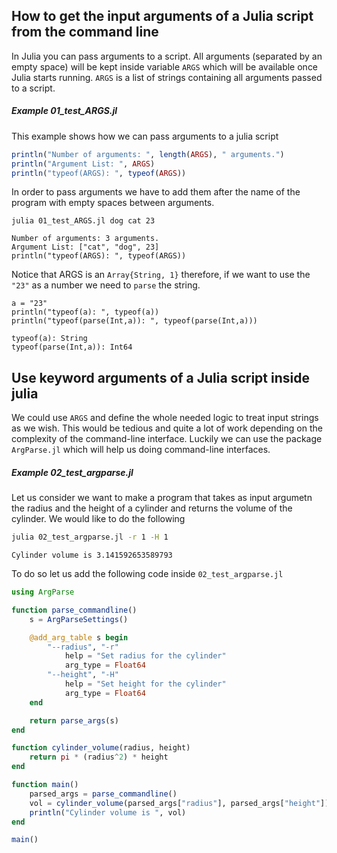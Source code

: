 ## How to get the input arguments of a Julia script from the command line

In Julia you can pass arguments to a script. All arguments (separated by an empty space) will be kept inside variable `ARGS` which will be available once Julia starts running. `ARGS` is a list of strings containing all arguments passed to a script.



##### Example 01_test_ARGS.jl

This example shows how we can pass arguments to a julia script

```julia
println("Number of arguments: ", length(ARGS), " arguments.")
println("Argument List: ", ARGS)
println("typeof(ARGS): ", typeof(ARGS))
```

In order to pass arguments we have to add them after the name of the program with empty spaces between arguments.

```
julia 01_test_ARGS.jl dog cat 23
```

```
Number of arguments: 3 arguments.
Argument List: ["cat", "dog", 23]
println("typeof(ARGS): ", typeof(ARGS))
```

Notice that ARGS is an `Array{String, 1}` therefore, if we want to use the `"23"` as a number we need to `parse` the string.

```
a = "23"
println("typeof(a): ", typeof(a))
println("typeof(parse(Int,a)): ", typeof(parse(Int,a)))
```

```
typeof(a): String
typeof(parse(Int,a)): Int64
```





## Use keyword arguments of a Julia script inside julia



We could use `ARGS` and define the whole needed logic to treat input strings as we wish. This would be tedious and quite a lot of work depending on the complexity of the command-line interface. Luckily we can use the package `ArgParse.jl` which will help us doing command-line interfaces.



##### Example 02_test_argparse.jl

Let us consider we want to make a program that takes as input argumetn the radius and the height of a cylinder and returns the volume of the cylinder. We would like to do the following

```bash
julia 02_test_argparse.jl -r 1 -H 1
```

```
Cylinder volume is 3.141592653589793
```

To do so let us add the following code inside `02_test_argparse.jl`

```julia
using ArgParse

function parse_commandline()
    s = ArgParseSettings()

    @add_arg_table s begin
        "--radius", "-r"
            help = "Set radius for the cylinder"
            arg_type = Float64
        "--height", "-H"
            help = "Set height for the cylinder"
            arg_type = Float64
    end

    return parse_args(s)
end

function cylinder_volume(radius, height)
    return pi * (radius^2) * height
end

function main()
    parsed_args = parse_commandline()
    vol = cylinder_volume(parsed_args["radius"], parsed_args["height"])
    println("Cylinder volume is ", vol)
end

main()
```





